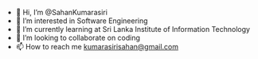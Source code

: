 - 👋 Hi, I’m @SahanKumarasiri
- 👀 I’m interested in Software Engineering
- 🌱 I’m currently learning at Sri Lanka Institute of Information Technology 
- 💞️ I’m looking to collaborate on coding
- 📫 How to reach me kumarasirisahan@gmail.com

<!---
SahanKumarasiri/SahanKumarasiri is a ✨ special ✨ repository because its `README.md` (this file) appears on your GitHub profile.
You can click the Preview link to take a look at your changes.
--->
